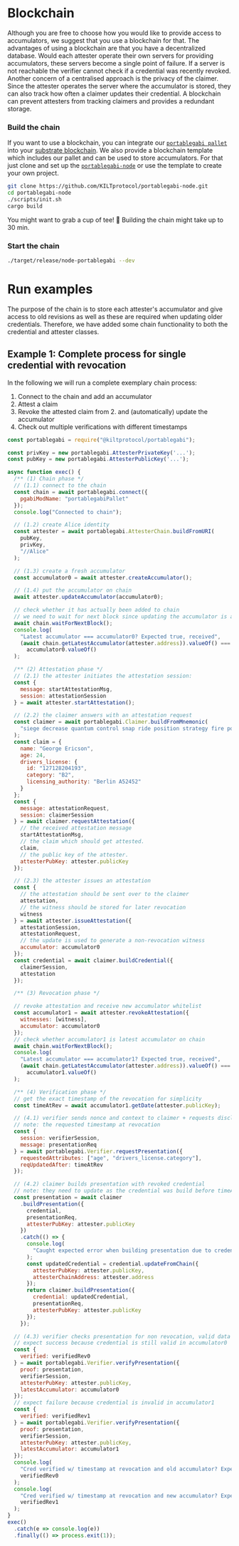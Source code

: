 # Blockchain

Although you are free to choose how you would like to provide access to accumulators, we suggest that you use a blockchain for that.
The advantages of using a blockchain are that you have a decentralized database.
Would each attester operate their own servers for providing accumulators, these servers become a single point of failure.
If a server is not reachable the verifier cannot check if a credential was recently revoked.
Another concern of a centralised approach is the privacy of the claimer.
Since the attester operates the server where the accumulator is stored, they can also track how often a claimer updates their credential.
A blockchain can prevent attesters from tracking claimers and provides a redundant storage.

### Build the chain

If you want to use a blockchain, you can integrate our [`portablegabi pallet`](https://github.com/KILTprotocol/portablegabi-pallet) into your [substrate blockchain](https://www.parity.io/substrate/).
We also provide a blockchain template which includes our pallet and can be used to store accumulators.
For that just clone and set up the [`portablegabi-node`](https://github.com/KILTprotocol/portablegabi-node) or use the template to create your own project.

```bash
git clone https://github.com/KILTprotocol/portablegabi-node.git
cd portablegabi-node
./scripts/init.sh
cargo build
```

You might want to grab a cup of tee! 🍵
Building the chain might take up to 30 min.

### Start the chain

```bash
./target/release/node-portablegabi --dev
```

# Run examples

The purpose of the chain is to store each attester's accumulator and give access to old revisions as well as these are required when updating older credentials.
Therefore, we have added some chain functionality to both the credential and attester classes.

## Example 1: Complete process for single credential with revocation

 In the following we will run a complete exemplary chain process: 

1. Connect to the chain and add an accumulator
2. Attest a claim
3. Revoke the attested claim from 2. and (automatically) update the accumulator
4. Check out multiple verifications with different timestamps

```javascript
const portablegabi = require("@kiltprotocol/portablegabi");

const privKey = new portablegabi.AttesterPrivateKey('...');
const pubKey = new portablegabi.AttesterPublicKey('...');

async function exec() {
  /** (1) Chain phase */
  // (1.1) connect to the chain
  const chain = await portablegabi.connect({
    pgabiModName: "portablegabiPallet"
  });
  console.log("Connected to chain");

  // (1.2) create Alice identity
  const attester = await portablegabi.AttesterChain.buildFromURI(
    pubKey,
    privKey,
    "//Alice"
  );

  // (1.3) create a fresh accumulator
  const accumulator0 = await attester.createAccumulator();

  // (1.4) put the accumulator on chain
  await attester.updateAccumulator(accumulator0);

  // check whether it has actually been added to chain
  // we need to wait for next block since updating the accumulator is a transaction
  await chain.waitForNextBlock();
  console.log(
    "Latest accumulator === accumulator0? Expected true, received",
    (await chain.getLatestAccumulator(attester.address)).valueOf() ===
      accumulator0.valueOf()
  );

  /** (2) Attestation phase */
  // (2.1) the attester initiates the attestation session:
  const {
    message: startAttestationMsg,
    session: attestationSession
  } = await attester.startAttestation();

  // (2.2) the claimer answers with an attestation request
  const claimer = await portablegabi.Claimer.buildFromMnemonic(
    "siege decrease quantum control snap ride position strategy fire point airport include"
  );
  const claim = {
    name: "George Ericson",
    age: 24,
    drivers_license: {
      id: "127128204193",
      category: "B2",
      licensing_authority: "Berlin A52452"
    }
  };
  const {
    message: attestationRequest,
    session: claimerSession
  } = await claimer.requestAttestation({
    // the received attestation message
    startAttestationMsg,
    // the claim which should get attested.
    claim,
    // the public key of the attester.
    attesterPubKey: attester.publicKey
  });

  // (2.3) the attester issues an attestation
  const {
    // the attestation should be sent over to the claimer
    attestation,
    // the witness should be stored for later revocation
    witness
  } = await attester.issueAttestation({
    attestationSession,
    attestationRequest,
    // the update is used to generate a non-revocation witness
    accumulator: accumulator0
  });
  const credential = await claimer.buildCredential({
    claimerSession,
    attestation
  });

  /** (3) Revocation phase */

  // revoke attestation and receive new accumulator whitelist
  const accumulator1 = await attester.revokeAttestation({
    witnesses: [witness],
    accumulator: accumulator0
  });
  // check whether accumulator1 is latest accumulator on chain
  await chain.waitForNextBlock();
  console.log(
    "Latest accumulator === accumulator1? Expected true, received",
    (await chain.getLatestAccumulator(attester.address)).valueOf() ===
      accumulator1.valueOf()
  );

  /** (4) Verification phase */
  // get the exact timestamp of the revocation for simplicity
  const timeAtRev = await accumulator1.getDate(attester.publicKey);

  // (4.1) verifier sends nonce and context to claimer + requests disclosed attributes
  // note: the requested timestamp at revocation
  const {
    session: verifierSession,
    message: presentationReq
  } = await portablegabi.Verifier.requestPresentation({
    requestedAttributes: ["age", "drivers_license.category"],
    reqUpdatedAfter: timeAtRev
  });

  // (4.2) claimer builds presentation with revoked credential
  // note: they need to update as the credential was build before timeAtRev
  const presentation = await claimer
    .buildPresentation({
      credential,
      presentationReq,
      attesterPubKey: attester.publicKey
    })
    .catch(() => {
      console.log(
        "Caught expected error when building presentation due to credential not matching the required timestamp"
      );
      const updatedCredential = credential.updateFromChain({
        attesterPubKey: attester.publicKey,
        attesterChainAddress: attester.address
      });
      return claimer.buildPresentation({
        credential: updatedCredential,
        presentationReq,
        attesterPubKey: attester.publicKey
      });
    });

  // (4.3) verifier checks presentation for non revocation, valid data and matching attester's public key
  // expect success because credential is still valid in accumulator0
  const {
    verified: verifiedRev0
  } = await portablegabi.Verifier.verifyPresentation({
    proof: presentation,
    verifierSession,
    attesterPubKey: attester.publicKey,
    latestAccumulator: accumulator0
  });
  // expect failure because credential is invalid in accumulator1
  const {
    verified: verifiedRev1
  } = await portablegabi.Verifier.verifyPresentation({
    proof: presentation,
    verifierSession,
    attesterPubKey: attester.publicKey,
    latestAccumulator: accumulator1
  });
  console.log(
    "Cred verified w/ timestamp at revocation and old accumulator? Expected true, received",
    verifiedRev0
  );
  console.log(
    "Cred verified w/ timestamp at revocation and new accumulator? Expected false, received",
    verifiedRev1
  );
}
exec()
  .catch(e => console.log(e))
  .finally(() => process.exit(1));
```
